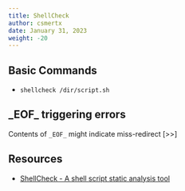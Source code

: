 ```yaml
---
title: ShellCheck
author: csmertx
date: January 31, 2023
weight: -20
---
```


## Basic Commands

- ```shellcheck /dir/script.sh```

## \_EOF\_ triggering errors

Contents of ```_EOF_``` might indicate miss-redirect [>>]

## Resources

- [ShellCheck - A shell script static analysis tool](https://github.com/koalaman/shellcheck)